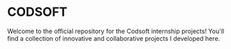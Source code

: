 # CODSOFT
Welcome to the official repository for the Codsoft internship projects! You'll find a collection of innovative and collaborative projects I developed here.
